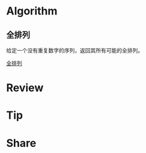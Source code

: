 # Algorithm

## 全排列

给定一个没有重复数字的序列，返回其所有可能的全排列。

[全排列](https://github.com/lordlamb/leetcode/tree/master/permute)

# Review

# Tip

# Share
